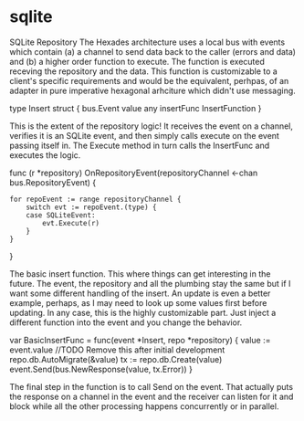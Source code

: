 # sqlite
SQLite Repository 
The Hexades architecture uses a local bus with events which contain (a) a channel to send data back to the caller (errors and data) and (b) a higher order function to execute. The function is executed receving the repository and the data. This function is customizable to a client's specific requirements and would be the equivalent, perhpas, of an adapter in pure imperative hexagonal arhciture which didn't use messaging. 

type Insert struct {
    bus.Event
    value      any
    insertFunc InsertFunction
}

This is the extent of the repository logic! It receives the event on a channel, verifies it is an SQLite event, and then simply calls execute on the event passing itself in. The Execute method in turn calls the InsertFunc and executes the logic. 

func (r *repository) OnRepositoryEvent(repositoryChannel <-chan bus.RepositoryEvent) {

    for repoEvent := range repositoryChannel {
        switch evt := repoEvent.(type) {
        case SQLiteEvent:
            evt.Execute(r)
        }
    }
}


The basic insert  function. This where things can get interesting in the future. The event, the repository and all the plumbing stay the same but if I want some different handling of the insert. An update is even a better example, perhaps, as I may need to look up some values first before updating. In any case, this is  the highly customizable part. Just  inject a different function into the event  and you change the behavior. 

var BasicInsertFunc = func(event *Insert, repo *repository) {
    value := event.value
    //TODO Remove this after initial development
    repo.db.AutoMigrate(&value)
    tx := repo.db.Create(value)
    event.Send(bus.NewResponse(value, tx.Error))
}


The final step in the function is to call Send on the event. That actually puts the response on a channel in the event and the receiver can listen for it and block while all the other processing happens concurrently or in parallel.
